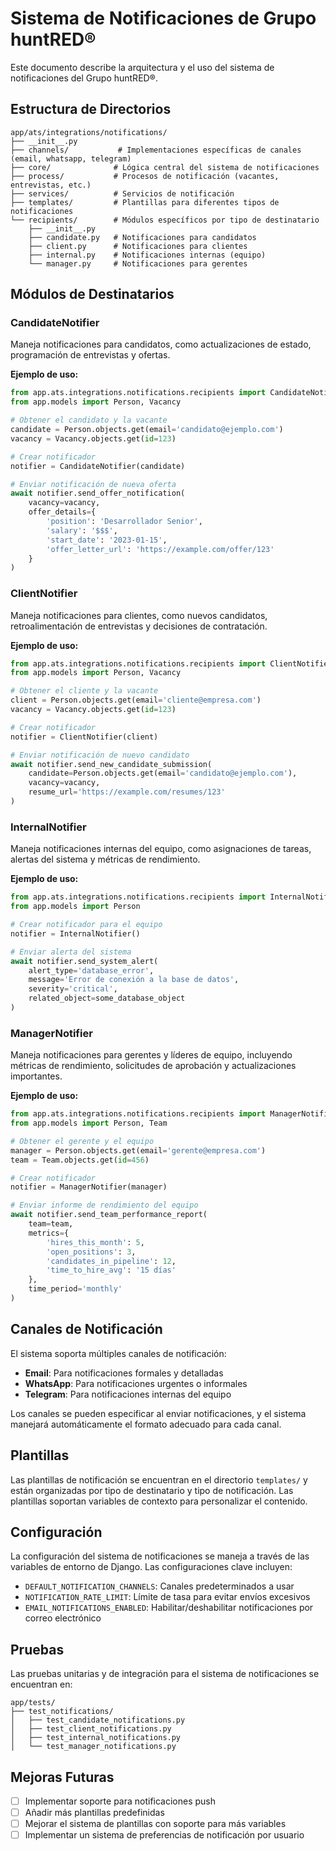 # Sistema de Notificaciones de Grupo huntRED®

Este documento describe la arquitectura y el uso del sistema de notificaciones del Grupo huntRED®.

## Estructura de Directorios

```
app/ats/integrations/notifications/
├── __init__.py
├── channels/           # Implementaciones específicas de canales (email, whatsapp, telegram)
├── core/              # Lógica central del sistema de notificaciones
├── process/           # Procesos de notificación (vacantes, entrevistas, etc.)
├── services/          # Servicios de notificación
├── templates/         # Plantillas para diferentes tipos de notificaciones
└── recipients/        # Módulos específicos por tipo de destinatario
    ├── __init__.py
    ├── candidate.py   # Notificaciones para candidatos
    ├── client.py      # Notificaciones para clientes
    ├── internal.py    # Notificaciones internas (equipo)
    └── manager.py     # Notificaciones para gerentes
```

## Módulos de Destinatarios

### CandidateNotifier

Maneja notificaciones para candidatos, como actualizaciones de estado, programación de entrevistas y ofertas.

**Ejemplo de uso:**
```python
from app.ats.integrations.notifications.recipients import CandidateNotifier
from app.models import Person, Vacancy

# Obtener el candidato y la vacante
candidate = Person.objects.get(email='candidato@ejemplo.com')
vacancy = Vacancy.objects.get(id=123)

# Crear notificador
notifier = CandidateNotifier(candidate)

# Enviar notificación de nueva oferta
await notifier.send_offer_notification(
    vacancy=vacancy,
    offer_details={
        'position': 'Desarrollador Senior',
        'salary': '$$$',
        'start_date': '2023-01-15',
        'offer_letter_url': 'https://example.com/offer/123'
    }
)
```

### ClientNotifier

Maneja notificaciones para clientes, como nuevos candidatos, retroalimentación de entrevistas y decisiones de contratación.

**Ejemplo de uso:**
```python
from app.ats.integrations.notifications.recipients import ClientNotifier
from app.models import Person, Vacancy

# Obtener el cliente y la vacante
client = Person.objects.get(email='cliente@empresa.com')
vacancy = Vacancy.objects.get(id=123)

# Crear notificador
notifier = ClientNotifier(client)

# Enviar notificación de nuevo candidato
await notifier.send_new_candidate_submission(
    candidate=Person.objects.get(email='candidato@ejemplo.com'),
    vacancy=vacancy,
    resume_url='https://example.com/resumes/123'
)
```

### InternalNotifier

Maneja notificaciones internas del equipo, como asignaciones de tareas, alertas del sistema y métricas de rendimiento.

**Ejemplo de uso:**
```python
from app.ats.integrations.notifications.recipients import InternalNotifier
from app.models import Person

# Crear notificador para el equipo
notifier = InternalNotifier()

# Enviar alerta del sistema
await notifier.send_system_alert(
    alert_type='database_error',
    message='Error de conexión a la base de datos',
    severity='critical',
    related_object=some_database_object
)
```

### ManagerNotifier

Maneja notificaciones para gerentes y líderes de equipo, incluyendo métricas de rendimiento, solicitudes de aprobación y actualizaciones importantes.

**Ejemplo de uso:**
```python
from app.ats.integrations.notifications.recipients import ManagerNotifier
from app.models import Person, Team

# Obtener el gerente y el equipo
manager = Person.objects.get(email='gerente@empresa.com')
team = Team.objects.get(id=456)

# Crear notificador
notifier = ManagerNotifier(manager)

# Enviar informe de rendimiento del equipo
await notifier.send_team_performance_report(
    team=team,
    metrics={
        'hires_this_month': 5,
        'open_positions': 3,
        'candidates_in_pipeline': 12,
        'time_to_hire_avg': '15 días'
    },
    time_period='monthly'
)
```

## Canales de Notificación

El sistema soporta múltiples canales de notificación:

- **Email**: Para notificaciones formales y detalladas
- **WhatsApp**: Para notificaciones urgentes o informales
- **Telegram**: Para notificaciones internas del equipo

Los canales se pueden especificar al enviar notificaciones, y el sistema manejará automáticamente el formato adecuado para cada canal.

## Plantillas

Las plantillas de notificación se encuentran en el directorio `templates/` y están organizadas por tipo de destinatario y tipo de notificación. Las plantillas soportan variables de contexto para personalizar el contenido.

## Configuración

La configuración del sistema de notificaciones se maneja a través de las variables de entorno de Django. Las configuraciones clave incluyen:

- `DEFAULT_NOTIFICATION_CHANNELS`: Canales predeterminados a usar
- `NOTIFICATION_RATE_LIMIT`: Límite de tasa para evitar envíos excesivos
- `EMAIL_NOTIFICATIONS_ENABLED`: Habilitar/deshabilitar notificaciones por correo electrónico

## Pruebas

Las pruebas unitarias y de integración para el sistema de notificaciones se encuentran en:

```
app/tests/
├── test_notifications/
│   ├── test_candidate_notifications.py
│   ├── test_client_notifications.py
│   ├── test_internal_notifications.py
│   └── test_manager_notifications.py
```

## Mejoras Futuras

- [ ] Implementar soporte para notificaciones push
- [ ] Añadir más plantillas predefinidas
- [ ] Mejorar el sistema de plantillas con soporte para más variables
- [ ] Implementar un sistema de preferencias de notificación por usuario
